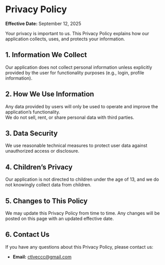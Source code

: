 # Privacy Policy

**Effective Date:** September 12, 2025

Your privacy is important to us. This Privacy Policy explains how our application collects, uses, and protects your information.

## 1. Information We Collect
Our application does not collect personal information unless explicitly provided by the user for functionality purposes (e.g., login, profile information).

## 2. How We Use Information
Any data provided by users will only be used to operate and improve the application’s functionality.  
We do not sell, rent, or share personal data with third parties.

## 3. Data Security
We use reasonable technical measures to protect user data against unauthorized access or disclosure.

## 4. Children’s Privacy
Our application is not directed to children under the age of 13, and we do not knowingly collect data from children.

## 5. Changes to This Policy
We may update this Privacy Policy from time to time. Any changes will be posted on this page with an updated effective date.

## 6. Contact Us
If you have any questions about this Privacy Policy, please contact us:

- **Email:** [ctlveccc@gmail.com](mailto:ctlveccc@gmail.com)  
